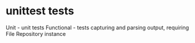 unittest tests
==============

Unit - unit tests
Functional - tests capturing and parsing output, requiring File Repository instance
